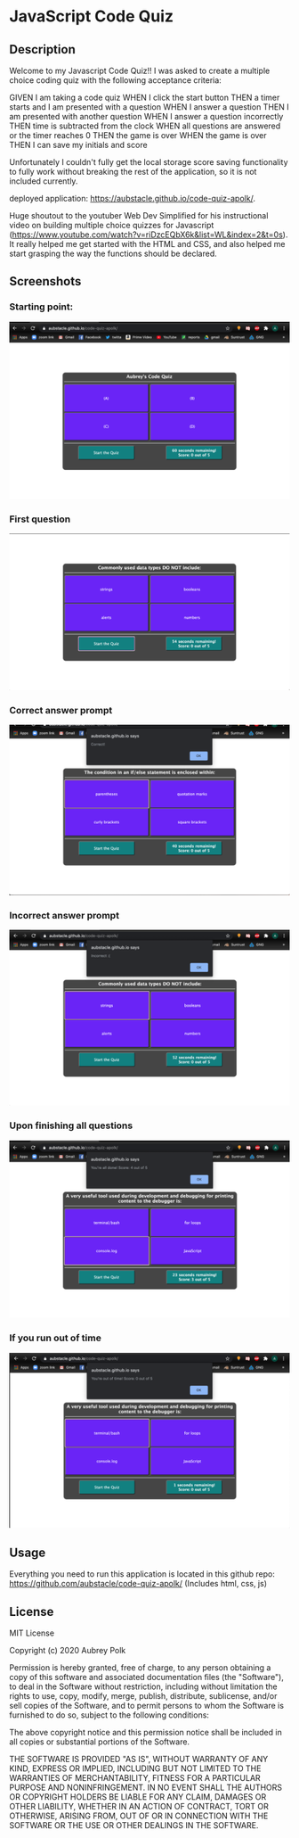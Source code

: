 # JavaScript Code Quiz


## Description
Welcome to my Javascript Code Quiz!! I was asked to create a multiple choice coding quiz with the following acceptance criteria:

GIVEN I am taking a code quiz
WHEN I click the start button
THEN a timer starts and I am presented with a question
WHEN I answer a question
THEN I am presented with another question
WHEN I answer a question incorrectly
THEN time is subtracted from the clock
WHEN all questions are answered or the timer reaches 0
THEN the game is over
WHEN the game is over
THEN I can save my initials and score

Unfortunately I couldn't fully get the local storage score saving functionality to fully work without breaking the rest of the application, so it is not included currently.

deployed application: https://aubstacle.github.io/code-quiz-apolk/.

Huge shoutout to the youtuber Web Dev Simplified for his instructional video on building multiple choice quizzes for Javascript (https://www.youtube.com/watch?v=riDzcEQbX6k&list=WL&index=2&t=0s). It really helped me get started with the HTML and CSS, and also helped me start grasping the way the functions should be declared.

## Screenshots

### Starting point:
![start-page](./assets/start-page.png)

### First question
![question-1-example](./assets/question-1-example.png)

### Correct answer prompt
![correct-answer](./assets/correct.png)

### Incorrect answer prompt
![incorrect-answer](./assets/incorrect.png)

### Upon finishing all questions
![finished-with-questions](./assets/finished-questions.png)

### If you run out of time
![out-of-time](./assets/out-of-time.png)

## Usage

Everything you need to run this application is located in this github repo: https://github.com/aubstacle/code-quiz-apolk/
(Includes html, css, js)

## License

MIT License

Copyright (c) 2020 Aubrey Polk

Permission is hereby granted, free of charge, to any person obtaining a copy of this software and associated documentation files (the "Software"), to deal in the Software without restriction, including without limitation the rights to use, copy, modify, merge, publish, distribute, sublicense, and/or sell copies of the Software, and to permit persons to whom the Software is furnished to do so, subject to the following conditions:

The above copyright notice and this permission notice shall be included in all copies or substantial portions of the Software.

THE SOFTWARE IS PROVIDED "AS IS", WITHOUT WARRANTY OF ANY KIND, EXPRESS OR IMPLIED, INCLUDING BUT NOT LIMITED TO THE WARRANTIES OF MERCHANTABILITY, FITNESS FOR A PARTICULAR PURPOSE AND NONINFRINGEMENT. IN NO EVENT SHALL THE AUTHORS OR COPYRIGHT HOLDERS BE LIABLE FOR ANY CLAIM, DAMAGES OR OTHER LIABILITY, WHETHER IN AN ACTION OF CONTRACT, TORT OR OTHERWISE, ARISING FROM, OUT OF OR IN CONNECTION WITH THE SOFTWARE OR THE USE OR OTHER DEALINGS IN THE SOFTWARE.

